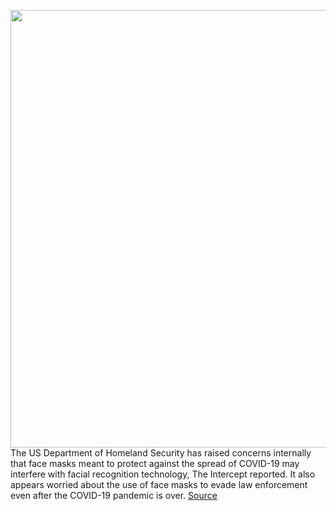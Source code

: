 <img src='https://cdn.vox-cdn.com/thumbor/dSYIyCH5NJG8yjc4dSG4t3vmHhY=/0x0:2040x1360/1200x800/filters:focal(857x517:1183x843)/cdn.vox-cdn.com/uploads/chorus_image/image/67071413/acastro_170621_1777_0006_v2.0.jpg' width='700px' /><br/>
The US Department of Homeland Security has raised concerns internally that face masks meant to protect against the spread of COVID-19 may interfere with facial recognition technology, The Intercept reported. It also appears worried about the use of face masks to evade law enforcement even after the COVID-19 pandemic is over.
<a href='https://www.theverge.com/2020/7/17/21328287/face-masks-facial-recognition-privacy-security-protests'> Source <a/>